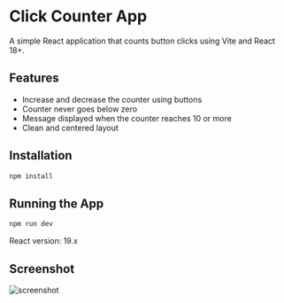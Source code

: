 # Click Counter App

A simple React application that counts button clicks using Vite and React 18+.

## Features

- Increase and decrease the counter using buttons
- Counter never goes below zero
- Message displayed when the counter reaches 10 or more
- Clean and centered layout

## Installation

```bash
npm install
```

## Running the App

```bash
npm run dev
```

React version: 19.x

## Screenshot

<!-- Replace path with actual screenshot when available -->
![screenshot](path)
